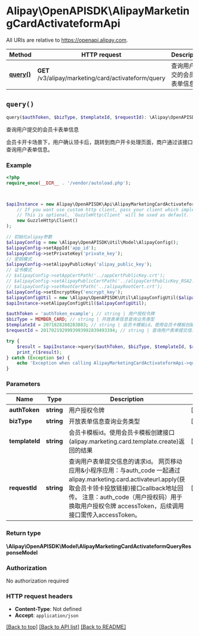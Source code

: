 # Alipay\OpenAPISDK\AlipayMarketingCardActivateformApi

All URIs are relative to https://openapi.alipay.com.

Method | HTTP request | Description
------------- | ------------- | -------------
[**query()**](AlipayMarketingCardActivateformApi.md#query) | **GET** /v3/alipay/marketing/card/activateform/query | 查询用户提交的会员卡表单信息


## `query()`

```php
query($authToken, $bizType, $templateId, $requestId): \Alipay\OpenAPISDK\Model\AlipayMarketingCardActivateformQueryResponseModel
```

查询用户提交的会员卡表单信息

会员卡开卡场景下，用户确认领卡后，跳转到商户开卡处理页面，商户通过该接口查询用户表单信息。

### Example

```php
<?php
require_once(__DIR__ . '/vendor/autoload.php');



$apiInstance = new Alipay\OpenAPISDK\Api\AlipayMarketingCardActivateformApi(
    // If you want use custom http client, pass your client which implements `GuzzleHttp\ClientInterface`.
    // This is optional, `GuzzleHttp\Client` will be used as default.
    new GuzzleHttp\Client()
);

// 初始化alipay参数
$alipayConfig = new \Alipay\OpenAPISDK\Util\Model\AlipayConfig();
$alipayConfig->setAppId('app_id');
$alipayConfig->setPrivateKey('private_key');
// 密钥模式
$alipayConfig->setAlipayPublicKey('alipay_public_key');
// 证书模式
// $alipayConfig->setAppCertPath('../appCertPublicKey.crt');
// $alipayConfig->setAlipayPublicCertPath('../alipayCertPublicKey_RSA2.crt');
// $alipayConfig->setRootCertPath('../alipayRootCert.crt');
$alipayConfig->setEncryptKey('encrypt_key');
$alipayConfigUtil = new \Alipay\OpenAPISDK\Util\AlipayConfigUtil($alipayConfig);
$apiInstance->setAlipayConfigUtil($alipayConfigUtil);

$authToken = 'authToken_example'; // string | 用户授权令牌
$bizType = MEMBER_CARD; // string | 开放表单信息查询业务类型
$templateId = 2071828288283883; // string | 会员卡模板id。使用会员卡模板创建接口(alipay.marketing.card.template.create)返回的结果
$requestId = 2017021929993993992839493394; // string | 查询用户表单提交信息的请求id。  网页移动应用&小程序应用：与auth_code 一起通过alipay.marketing.card.activateurl.apply(获取会员卡领卡投放链接)接口callback地址回传。  注意：auth_code（用户授权码）用于换取用户授权令牌 accessToken，后续调用接口需传入accessToken。

try {
    $result = $apiInstance->query($authToken, $bizType, $templateId, $requestId);
    print_r($result);
} catch (Exception $e) {
    echo 'Exception when calling AlipayMarketingCardActivateformApi->query: ', $e->getMessage(), PHP_EOL;
}
```

### Parameters

Name | Type | Description  | Notes
------------- | ------------- | ------------- | -------------
 **authToken** | **string**| 用户授权令牌 | [optional]
 **bizType** | **string**| 开放表单信息查询业务类型 | [optional]
 **templateId** | **string**| 会员卡模板id。使用会员卡模板创建接口(alipay.marketing.card.template.create)返回的结果 | [optional]
 **requestId** | **string**| 查询用户表单提交信息的请求id。  网页移动应用&amp;小程序应用：与auth_code 一起通过alipay.marketing.card.activateurl.apply(获取会员卡领卡投放链接)接口callback地址回传。  注意：auth_code（用户授权码）用于换取用户授权令牌 accessToken，后续调用接口需传入accessToken。 | [optional]

### Return type

**\Alipay\OpenAPISDK\Model\AlipayMarketingCardActivateformQueryResponseModel**

### Authorization

No authorization required

### HTTP request headers

- **Content-Type**: Not defined
- **Accept**: `application/json`

[[Back to top]](#) [[Back to API list]](../../README.md#api-endpoints)
[[Back to README]](../../README.md)
